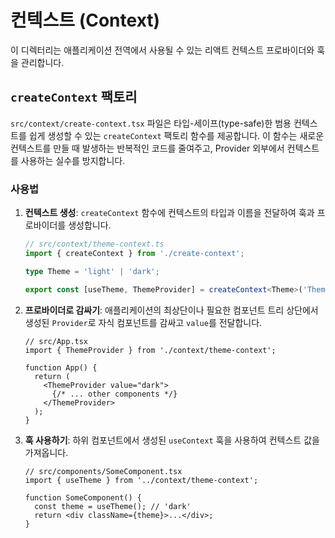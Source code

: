 # 컨텍스트 (Context)

이 디렉터리는 애플리케이션 전역에서 사용될 수 있는 리액트 컨텍스트 프로바이더와 훅을 관리합니다.

## `createContext` 팩토리

`src/context/create-context.tsx` 파일은 타입-세이프(type-safe)한 범용 컨텍스트를 쉽게 생성할 수 있는 `createContext` 팩토리 함수를 제공합니다. 이 함수는 새로운 컨텍스트를 만들 때 발생하는 반복적인 코드를 줄여주고, Provider 외부에서 컨텍스트를 사용하는 실수를 방지합니다.

### 사용법

1. **컨텍스트 생성**: `createContext` 함수에 컨텍스트의 타입과 이름을 전달하여 훅과 프로바이더를 생성합니다.

    ```typescript
    // src/context/theme-context.ts
    import { createContext } from './create-context';

    type Theme = 'light' | 'dark';

    export const [useTheme, ThemeProvider] = createContext<Theme>('Theme');
    ```

2. **프로바이더로 감싸기**: 애플리케이션의 최상단이나 필요한 컴포넌트 트리 상단에서 생성된 `Provider`로 자식 컴포넌트를 감싸고 `value`를 전달합니다.

    ```tsx
    // src/App.tsx
    import { ThemeProvider } from './context/theme-context';

    function App() {
      return (
        <ThemeProvider value="dark">
          {/* ... other components */}
        </ThemeProvider>
      );
    }
    ```

3. **훅 사용하기**: 하위 컴포넌트에서 생성된 `useContext` 훅을 사용하여 컨텍스트 값을 가져옵니다.

    ```tsx
    // src/components/SomeComponent.tsx
    import { useTheme } from '../context/theme-context';

    function SomeComponent() {
      const theme = useTheme(); // 'dark'
      return <div className={theme}>...</div>;
    }
    ```
